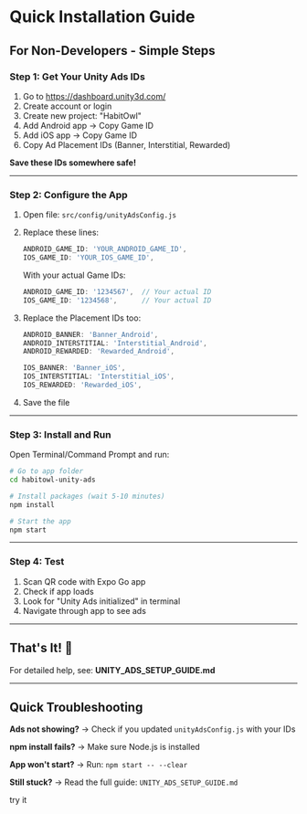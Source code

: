 # Quick Installation Guide

## For Non-Developers - Simple Steps

### Step 1: Get Your Unity Ads IDs

1. Go to https://dashboard.unity3d.com/
2. Create account or login
3. Create new project: "HabitOwl"
4. Add Android app → Copy Game ID
5. Add iOS app → Copy Game ID
6. Copy Ad Placement IDs (Banner, Interstitial, Rewarded)

**Save these IDs somewhere safe!**

---

### Step 2: Configure the App

1. Open file: `src/config/unityAdsConfig.js`

2. Replace these lines:
   ```javascript
   ANDROID_GAME_ID: 'YOUR_ANDROID_GAME_ID',
   IOS_GAME_ID: 'YOUR_IOS_GAME_ID',
   ```
   
   With your actual Game IDs:
   ```javascript
   ANDROID_GAME_ID: '1234567',  // Your actual ID
   IOS_GAME_ID: '1234568',      // Your actual ID
   ```

3. Replace the Placement IDs too:
   ```javascript
   ANDROID_BANNER: 'Banner_Android',
   ANDROID_INTERSTITIAL: 'Interstitial_Android',
   ANDROID_REWARDED: 'Rewarded_Android',
   
   IOS_BANNER: 'Banner_iOS',
   IOS_INTERSTITIAL: 'Interstitial_iOS',
   IOS_REWARDED: 'Rewarded_iOS',
   ```

4. Save the file

---

### Step 3: Install and Run

Open Terminal/Command Prompt and run:

```bash
# Go to app folder
cd habitowl-unity-ads

# Install packages (wait 5-10 minutes)
npm install

# Start the app
npm start
```

---

### Step 4: Test

1. Scan QR code with Expo Go app
2. Check if app loads
3. Look for "Unity Ads initialized" in terminal
4. Navigate through app to see ads

---

## That's It! 🎉

For detailed help, see: **UNITY_ADS_SETUP_GUIDE.md**

---

## Quick Troubleshooting

**Ads not showing?**
→ Check if you updated `unityAdsConfig.js` with your IDs

**npm install fails?**
→ Make sure Node.js is installed

**App won't start?**
→ Run: `npm start -- --clear`

**Still stuck?**
→ Read the full guide: `UNITY_ADS_SETUP_GUIDE.md`


try it 
